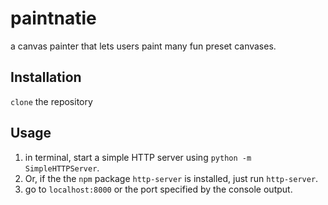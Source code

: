 # paintnatie

a canvas painter that lets users paint many fun preset canvases.

## Installation
`clone` the repository

## Usage
1. in terminal, start a simple HTTP server using `python -m SimpleHTTPServer`.  
2. Or, if the the `npm` package `http-server` is installed, just run `http-server`.  
3. go to `localhost:8000` or the port specified by the console output.
